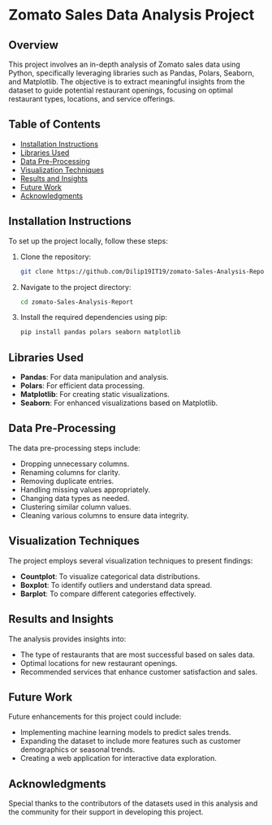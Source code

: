 # Zomato Sales Data Analysis Project

## Overview
This project involves an in-depth analysis of Zomato sales data using Python, specifically leveraging libraries such as Pandas, Polars, Seaborn, and Matplotlib. The objective is to extract meaningful insights from the dataset to guide potential restaurant openings, focusing on optimal restaurant types, locations, and service offerings.

## Table of Contents
- [Installation Instructions](#installation-instructions)
- [Libraries Used](#libraries-used)
- [Data Pre-Processing](#data-pre-processing)
- [Visualization Techniques](#visualization-techniques)
- [Results and Insights](#results-and-insights)
- [Future Work](#future-work)
- [Acknowledgments](#acknowledgments)

## Installation Instructions
To set up the project locally, follow these steps:
1. Clone the repository:
   ```bash
   git clone https://github.com/Dilip19IT19/zomato-Sales-Analysis-Report.git
   ```
2. Navigate to the project directory:
   ```bash
   cd zomato-Sales-Analysis-Report
   ```
3. Install the required dependencies using pip:
   ```bash
   pip install pandas polars seaborn matplotlib
   ```

## Libraries Used
- **Pandas**: For data manipulation and analysis.
- **Polars**: For efficient data processing.
- **Matplotlib**: For creating static visualizations.
- **Seaborn**: For enhanced visualizations based on Matplotlib.

## Data Pre-Processing
The data pre-processing steps include:
- Dropping unnecessary columns.
- Renaming columns for clarity.
- Removing duplicate entries.
- Handling missing values appropriately.
- Changing data types as needed.
- Clustering similar column values.
- Cleaning various columns to ensure data integrity.

## Visualization Techniques
The project employs several visualization techniques to present findings:
- **Countplot**: To visualize categorical data distributions.
- **Boxplot**: To identify outliers and understand data spread.
- **Barplot**: To compare different categories effectively.

## Results and Insights
The analysis provides insights into:
- The type of restaurants that are most successful based on sales data.
- Optimal locations for new restaurant openings.
- Recommended services that enhance customer satisfaction and sales.

## Future Work
Future enhancements for this project could include:
- Implementing machine learning models to predict sales trends.
- Expanding the dataset to include more features such as customer demographics or seasonal trends.
- Creating a web application for interactive data exploration.

## Acknowledgments
Special thanks to the contributors of the datasets used in this analysis and the community for their support in developing this project.
